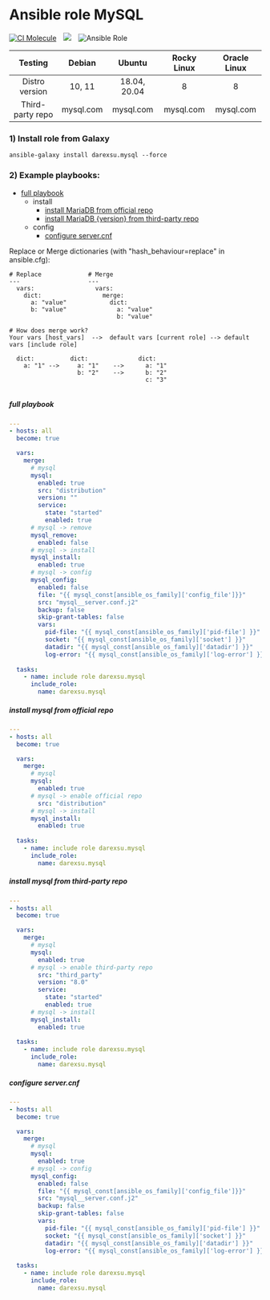 # Ansible role MySQL

[![CI Molecule](https://github.com/darexsu/ansible-role-mysql/actions/workflows/ci.yml/badge.svg)](https://github.com/darexsu/ansible-role-mysql/actions/workflows/ci.yml)&emsp;![](https://img.shields.io/static/v1?label=idempotence&message=ok&color=success)&emsp;![Ansible Role](https://img.shields.io/ansible/role/d/57634?color=blue&label=downloads)

|  Testing         |  Debian            |  Ubuntu         |  Rocky Linux  | Oracle Linux |
| :--------------: | :----------------: | :-------------: | :-----------: | :----------: |
| Distro version   |  10, 11            | 18.04, 20.04    |  8            | 8            |
| Third-party repo |  mysql.com         |   mysql.com     |   mysql.com   |  mysql.com   | 

### 1) Install role from Galaxy
```
ansible-galaxy install darexsu.mysql --force
```

### 2) Example playbooks: 

- [full playbook](#full-playbook)
  - install
    - [install MariaDB from official repo](#install-mysql-from-official-repo)
    - [install MariaDB {version} from third-party repo](#install-mysql-from-third-party-repo)
  - config
    - [configure server.cnf](#configure-servercnf)

Replace or Merge dictionaries (with "hash_behaviour=replace" in ansible.cfg):
```
# Replace             # Merge
---                   ---
  vars:                 vars:
    dict:                 merge:
      a: "value"            dict: 
      b: "value"              a: "value" 
                              b: "value"

# How does merge work?
Your vars [host_vars]  -->  default vars [current role] --> default vars [include role]
  
  dict:          dict:              dict:
    a: "1" -->     a: "1"    -->      a: "1"
                   b: "2"    -->      b: "2"
                                      c: "3"
    
```

##### full playbook
```yaml
---
- hosts: all
  become: true

  vars:
    merge:
      # mysql
      mysql:
        enabled: true
        src: "distribution"
        version: ""
        service:
          state: "started"
          enabled: true
      # mysql -> remove
      mysql_remove:
        enabled: false
      # mysql -> install
      mysql_install:
        enabled: true
      # mysql -> config
      mysql_config:
        enabled: false
        file: "{{ mysql_const[ansible_os_family]['config_file']}}"
        src: "mysql__server.conf.j2"
        backup: false
        skip-grant-tables: false
        vars:         
          pid-file: "{{ mysql_const[ansible_os_family]['pid-file'] }}"
          socket: "{{ mysql_const[ansible_os_family]['socket'] }}"
          datadir: "{{ mysql_const[ansible_os_family]['datadir'] }}"
          log-error: "{{ mysql_const[ansible_os_family]['log-error'] }}"
  
  tasks:
    - name: include role darexsu.mysql
      include_role: 
        name: darexsu.mysql
```

##### install mysql from official repo
```yaml
---
- hosts: all
  become: true

  vars:
    merge:
      # mysql
      mysql:
        enabled: true  
      # mysql -> enable official repo
        src: "distribution"
      # mysql -> install
      mysql_install:
        enabled: true
  
  tasks:
    - name: include role darexsu.mysql
      include_role: 
        name: darexsu.mysql
```
##### install mysql from third-party repo
```yaml
---
- hosts: all
  become: true

  vars:
    merge:
      # mysql
      mysql:
        enabled: true  
      # mysql -> enable third-party repo
        src: "third_party"
        version: "8.0"
        service:
          state: "started"
          enabled: true    
      # mysql -> install
      mysql_install:
        enabled: true
  
  tasks:
    - name: include role darexsu.mysql
      include_role: 
        name: darexsu.mysql
```

##### configure server.cnf
```yaml
---
- hosts: all
  become: true

  vars:
    merge:
      # mysql
      mysql:
        enabled: true
      # mysql -> config
      mysql_config:
        enabled: false
        file: "{{ mysql_const[ansible_os_family]['config_file']}}"
        src: "mysql__server.conf.j2"
        backup: false
        skip-grant-tables: false
        vars:         
          pid-file: "{{ mysql_const[ansible_os_family]['pid-file'] }}"
          socket: "{{ mysql_const[ansible_os_family]['socket'] }}"
          datadir: "{{ mysql_const[ansible_os_family]['datadir'] }}"
          log-error: "{{ mysql_const[ansible_os_family]['log-error'] }}"
  
  tasks:
    - name: include role darexsu.mysql
      include_role: 
        name: darexsu.mysql
```
